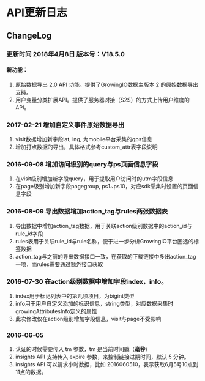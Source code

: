 # API更新日志

## ChangeLog

### 更新时间 2018年4月8日 版本号：V18.5.0

#### **新功能：**

1. 原始数据导出 2.0  API 功能。提供了GrowingIO数据主版本 2 的原始数据导出支持。
2. 用户变量分类扩展API。提供了服务器对接（S2S）的方式上传用户维度的API。

### 2017-02-21 增加自定义事件原始数据导出

1. visit数据增加新字段lat, lng, 为mobile平台采集的gps信息
2. 增加打点数据的导出，具体格式参考custom\_attr表字段说明

### 2016-09-08 增加访问级别的query与ps页面信息字段

1. 在visit级别增加新字段query，用于提取用户访问时的utm字段信息
2. 在page级别增加新字段pagegroup, ps1~ps10，对应sdk采集时设置的页面信息字段

### 2016-08-09 导出数据增加action\_tag与rules两张数据表

1. 导出数据中增加action\_tag数据，用于关联action级别数据中的action\_id与rule\_id字段
2. rules表用于关联rule\_id与rule名称，便于进一步分析GrowingIO平台圈选的标签数据
3. action\_tag与之前的导出数据接口一致，在获取的下载链接中多出action\_tag一项，而rules需要通过额外接口获取

### 2016-07-30 在action级别数据中增加字段index，info。

1. index用于标记列表中的第几项项目，为bigint类型
2. info用于用户自定义添加的标识信息，string类型，对应数据采集时growingAttributesInfo定义的属性
3. 此次修改仅在action级别增加字段信息，visit与page不受影响

### 2016-06-05

1. 认证的时候需要传入 tm 参数，tm 是当前时间戳（**毫秒**\)
2. insights API 支持传入 expire 参数，来控制链接过期时间，默认 5 分钟。
3. insights API 可以请求小时数据，比如 2016060510，表示获取6月5号10点到11点的数据。

